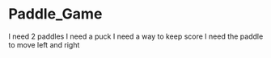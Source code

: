 # Paddle_Game
I need 2 paddles
I need a puck 
I need a way to keep score
I need the paddle to move left and right

